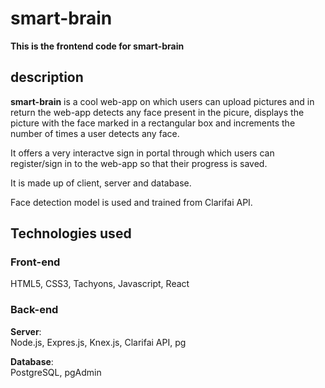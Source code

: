 # smart-brain

**This is the frontend code for smart-brain**

## description

**smart-brain** is a cool web-app on which users can upload pictures and in return the web-app detects any face present in the picure, displays the picture with the face marked in a rectangular box and increments the number of times a user detects any face. 

It offers a very interactve sign in portal through which users can register/sign in to the web-app so that their progress is saved.

It is made up of client, server and database.

Face detection model is used and trained from Clarifai API.

## Technologies used

### Front-end
HTML5, CSS3, Tachyons, Javascript, React

### Back-end

**Server**:\
Node.js, Expres.js, Knex.js, Clarifai API, pg

**Database**:\
PostgreSQL, pgAdmin

